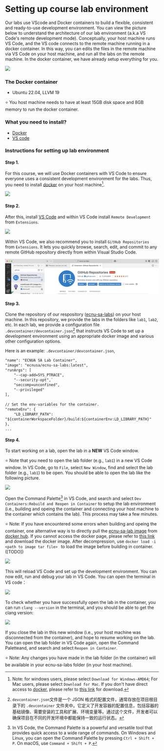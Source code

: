 # Setting up course lab environment

Our labs use VScode and Docker containers to build a flexible, consistent and ready-to-use development environment. You can view the picture below to understand the architecture of our lab environment (a.k.a VS Code's remote development mode). Conceptually, your host machine runs VS Code, and the VS code connects to the remote machine running in a docker container. In this way, you can edits the files in the remote machine via VS Code on your host machine, and run all the labs on the remote machine. In the docker container, we have already setup everything for you. 

![](../images/principle_of_vscode_remote_development.png)


### The Docker container

- Ubuntu 22.04, LLVM 19

:star: You host machine needs to have at least 15GB disk space and 8GB memory to run the docker container.

### What you need to install?

- [Docker](https://www.docker.com/)
- [VS code](https://code.visualstudio.com/Download)

### Instructions for setting up lab environment

#### Step 1. 
For this course, we will use Docker containers with VS Code to ensure everyone uses a consistent development environment for the labs. Thus, you need to install <a href="https://www.docker.com/">docker</a> on your host machine[^1].


![](../images/course-vm-d.jpg)

#### Step 2.  
After this, install <a href="https://code.visualstudio.com/Download">VS Code</a> and within VS Code install `Remote Development` from `Extensions`. 

![](../images/remote_development.png)

Within VS Code, we also recommend you to install `GitHub Repositories` from `Extensions`. It lets you quickly browse, search, edit, and commit to any remote GitHub repository directly from within Visual Studio Code.

![alt text](../images/github_repositories.png)

#### Step 3. 
Clone the repository of our respository ([ecnu-sa-labs](https://github.com/ecnu-sa-labs/ecnu-sa-labs)) on your host machine.
In this repository, we provide the labs in the folders like `lab1`, `lab2`, etc.
In each lab, we provide a configuration file `.devcontainer/devcontainer.json`[^2] that instructs VS Code to set up a development environment using an appropriate docker image and various other configuration options. 

Here is an example: `.devcontainer/devcontainer.json`,
```
"name": "ECNUA SA Lab Container",
"image": "ecnusa/ecnu-sa-labs:latest",
"runArgs": [
	"--cap-add=SYS_PTRACE",
	"--security-opt",`
	"seccomp=unconfined",
	"--privileged"
],

// Set the env-variables for the container.
"remoteEnv": {
	"LD_LIBRARY_PATH": "${containerWorkspaceFolder}/build:${containerEnv:LD_LIBRARY_PATH}"
},
...
```

<!-- Before you start working on some lab, please open the Docker. -->

<!-- ![](../images/course-vm-f.jpg) -->



#### Step 4. 
To start working on a lab, open the lab in a **NEW** VS Code window. 

:star: Note that you need to open the lab folder (e.g., `lab1`) in a new VS Code window.
In VS Code, go to `File`, select `New Window`, find and select the lab folder (e.g., `lab1`) to be open. You should be able to open the lab like the following picture.

![](../images/course-vm-lab1-folder.jpg)


Open the Command Palette[^3] in VS Code, and search and select `Dev Containers:Rebuild and Reopen in Container` to setup the lab environment (i.e., building and opeing the container and connecting your host machine to the container which contains the lab). This process may take a few minutes.

:star: Note: If you have encountered some errors when building and opeing the container, one alternative way is to directly pull the <a href="https://hub.docker.com/r/ecnusa/ecnu-sa-labs">ecnu-sa-lab image</a> from <a href="https://hub.docker.com/">docker hub</a>. If you cannot access the docker page, please refer to <a href="https://pan.baidu.com/s/1B7W2EeSUts_k2lzoTnJhDg?pwd=yebz">this link</a> and download the docker image. After decompression, use `docker load -i <path to image tar file> ` to load the image before building in container. ([TODO])

![](../images/course-vm-lab1-rebuild-and-reopen-container.jpg)

This will reload VS Code and set up the development environment. You can now edit, run and debug your lab in VS Code. You can open the terminal in VS code：

![](../images/course-vm-lab1.jpg) 

To check whether you have successfully open the lab in the container, you can run `clang --version` in the terminal, and you should be able to get the clang version:

![](../images/course-vm-lab1-clang.jpg)

If you close the lab in this new window (i.e., your host machine was disconnected from the container), and hope to resume working on the lab.
You can open the lab folder in VS Code again, open the Command Paletteand, and search and select `Reopen in Container`. 

:star: Note: Any changes you have made in the lab folder (in the container) will be available in your ecnu-sa-labs folder (in your host machine).


[^1]: Note: for windows users, please select `Download for Windows-AMD64`; For Mac users, please select `Download for Mac`. If you don't have direct access to <a href="https://www.docker.com/">docker</a>, please refer to <a href="https://pan.baidu.com/s/1B7W2EeSUts_k2lzoTnJhDg?pwd=yebz">this link</a> for download.

[^2]: `devcontainer.json`文件是一个 JSON 格式的配置文件，通常存放在项目根目录下的 `.devcontainer` 文件夹中。它定义了开发容器的配置信息，包括容器的基础镜像、需要安装的工具和扩展、环境变量等。通过这个文件，开发者可以确保项目在不同的开发环境中都能保持一致的运行状态。

[^3]: In VS Code, the Command Palette is a powerful and versatile tool that provides quick access to a wide range of commands. On Windows and Linux, you can open the Command Palette by pressing `Ctrl + Shift + P`. On macOS, use `Command + Shift + P`.

